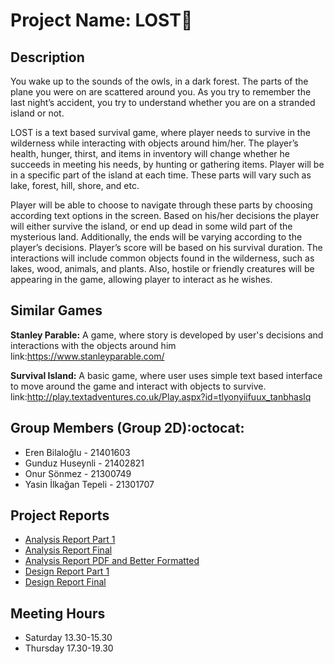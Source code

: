 # Project Name: LOST:runner:


Description
-
You wake up to the sounds of the owls, in a dark forest. The parts of the plane you were on are scattered around you. As you try to remember the last night’s accident, you try to understand whether you are on a stranded island or not.

LOST is a text based survival game, where player needs to survive in the wilderness while interacting with objects around him/her. The player’s health, hunger, thirst, and items in inventory will change whether he succeeds in meeting his needs, by hunting or gathering items. Player will be in a specific part of the island at each time. These parts will vary such as lake, forest, hill, shore, and etc. 

Player will be able to choose to navigate through these parts by choosing according text options in the screen. Based on his/her decisions the player will either survive the island, or end up dead in some wild part of the mysterious land. Additionally, the ends will be varying according to the player’s decisions. Player’s score will be based on his survival duration. The interactions will include common objects found in the wilderness, such as lakes, wood, animals, and plants. Also, hostile or friendly creatures will be appearing in the game, allowing player to interact as he wishes. 

Similar Games
-
**Stanley Parable:** A game, where story is developed by user's decisions and interactions with the objects around him
link:https://www.stanleyparable.com/

**Survival Island:** A basic game, where user uses simple text based interface to move around the game and interact with objects to survive.
link:http://play.textadventures.co.uk/Play.aspx?id=tlyonyiifuux_tanbhaslq

Group Members (Group 2D):octocat:
-
* Eren Bilaloğlu - 21401603
* Gunduz Huseynli - 21402821 
* Onur Sönmez - 21300749
* Yasin İlkağan Tepeli - 21301707

Project Reports
-
* [Analysis Report Part 1](Reports/Submissions/Analysis%20Report/Project_Analysis_Report_Part1.pdf)
* [Analysis Report Final](Reports/Submissions/Analysis%20Report/Project%20Analysis%20Report%20Completed.docx)
* [Analysis Report PDF and Better Formatted](Reports/Submissions/Analysis%20Report/Project%20Analysis%20Report%20Completed%20Better%20Formatted.pdf)
* [Design Report Part 1](Reports/Submissions/DesignReport/Design_Report_Part1.pdf)
* [Design Report Final](Reports/Submissions/DesignReport/Design_Report_Final.pdf)

Meeting Hours
-
* Saturday 13.30-15.30
* Thursday 17.30-19.30
